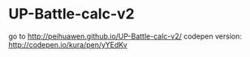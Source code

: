 # UP-Battle-calc-v2

go to http://peihuawen.github.io/UP-Battle-calc-v2/
codepen version: http://codepen.io/kura/pen/yYEdKv
